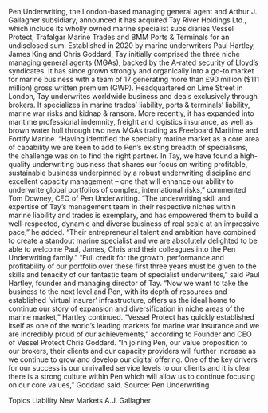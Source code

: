 Pen Underwriting, the London-based managing general agent and Arthur J. Gallagher subsidiary, announced it has acquired Tay River Holdings Ltd., which include its wholly owned marine specialist subsidiaries Vessel Protect, Trafalgar Marine Trades and BMM Ports & Terminals for an undisclosed sum.
Established in 2020 by marine underwriters Paul Hartley, James King and Chris Goddard, Tay initially comprised the three niche managing general agents (MGAs), backed by the A-rated security of Lloyd’s syndicates.
It has since grown strongly and organically into a go-to market for marine business with a team of 17 generating more than £90 million ($111 million) gross written premium (GWP).
Headquartered on Lime Street in London, Tay underwrites worldwide business and deals exclusively through brokers. It specializes in marine trades’ liability, ports & terminals’ liability, marine war risks and kidnap & ransom. More recently, it has expanded into maritime professional indemnity, freight and logistics insurance, as well as brown water hull through two new MGAs trading as Freeboard Maritime and Fortify Marine.
“Having identified the specialty marine market as a core area of capability we are keen to add to Pen’s existing breadth of specialisms, the challenge was on to find the right partner. In Tay, we have found a high-quality underwriting business that shares our focus on writing profitable, sustainable business underpinned by a robust underwriting discipline and excellent capacity management – one that will enhance our ability to underwrite global portfolios of complex, international risks,” commented Tom Downey, CEO of Pen Underwriting.
“The underwriting skill and expertise of Tay’s management team in their respective niches within marine liability and trades is exemplary, and has empowered them to build a well-respected, dynamic and diverse business of real scale at an impressive pace,” he added. “Their entrepreneurial talent and ambition have combined to create a standout marine specialist and we are absolutely delighted to be able to welcome Paul, James, Chris and their colleagues into the Pen Underwriting family.”
“Full credit for the growth, performance and profitability of our portfolio over these first three years must be given to the skills and tenacity of our fantastic team of specialist underwriters,” said Paul Hartley, founder and managing director of Tay.
“Now we want to take the business to the next level and Pen, with its depth of resources and established ‘virtual insurer’ infrastructure, offers us the ideal home to continue our story of expansion and diversification in niche areas of the marine market,” Hartley continued.
“Vessel Protect has quickly established itself as one of the world’s leading markets for marine war insurance and we are incredibly proud of our achievements,” according to Founder and CEO of Vessel Protect Chris Goddard.
“In joining Pen, our value proposition to our brokers, their clients and our capacity providers will further increase as we continue to grow and develop our digital offering. One of the key drivers for our success is our unrivalled service levels to our clients and it is clear there is a strong culture within Pen which will allow us to continue focusing on our core values,” Goddard said.
Source: Pen Underwriting

Topics
Liability
New Markets
A.J. Gallagher
